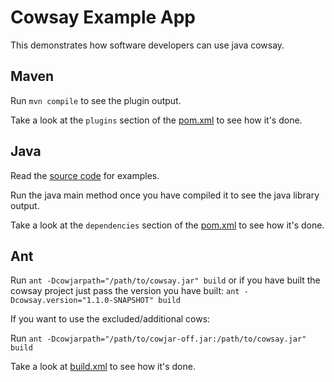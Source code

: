 # Cowsay Example App

This demonstrates how software developers can use java cowsay.

## Maven

Run `mvn compile` to see the plugin output.

Take a look at the `plugins` section of the [pom.xml](pom.xml) to see how it's done.


## Java 

Read the [source code](src/main/java/Moo.java) for examples.

Run the java main method once you have compiled it to see the java library output.

Take a look at the `dependencies` section of the [pom.xml](pom.xml) to see how it's done.


## Ant

Run `ant -Dcowjarpath="/path/to/cowsay.jar" build` 
or if you have built the cowsay project just pass the version you have built: `ant -Dcowsay.version="1.1.0-SNAPSHOT" build`

If you want to use the excluded/additional cows:

Run `ant -Dcowjarpath="/path/to/cowjar-off.jar:/path/to/cowsay.jar" build`

Take a look at [build.xml](build.xml) to see how it's done.
